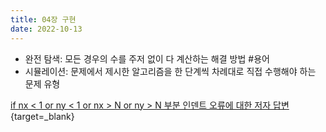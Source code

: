 ```yaml
---
title: 04장 구현
date: 2022-10-13
---
```


- 완전 탐색: 모든 경우의 수를 주저 없이 다 계산하는 해결 방법 #용어
- 시뮬레이션: 문제에서 제시한 알고리즘을 한 단계씩 차례대로 직접 수행해야 하는 문제 유형

[if nx < 1 or ny < 1 or nx > N or ny > N 부분 인덴트 오류에 대한 저자 답변](https://github.com/ndb796/python-for-coding-test/issues/33){target=_blank}
